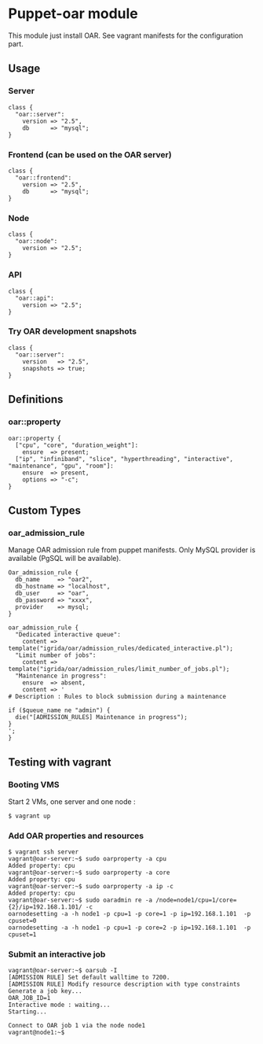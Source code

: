 # Puppet-oar module

This module just install OAR. See vagrant manifests for the configuration part.

## Usage


### Server

    class {
      "oar::server":
        version => "2.5",
        db      => "mysql";
    }

### Frontend (can be used on the OAR server)

    class {
      "oar::frontend":
        version => "2.5",
        db      => "mysql";
    }

### Node

    class {
      "oar::node":
        version => "2.5";
    }

### API

    class {
      "oar::api":
        version => "2.5";
    }

### Try OAR development snapshots

    class {
      "oar::server":
        version   => "2.5",
        snapshots => true;
    }

## Definitions

### oar::property

    oar::property {
      ["cpu", "core", "duration_weight"]:
        ensure  => present;
      ["ip", "infiniband", "slice", "hyperthreading", "interactive", "maintenance", "gpu", "room"]:
        ensure  => present,
        options => "-c";
    }


## Custom Types

### oar_admission_rule

Manage OAR admission rule from puppet manifests. Only MySQL provider is available (PgSQL will be available).

    Oar_admission_rule {
      db_name     => "oar2",
      db_hostname => "localhost",
      db_user     => "oar",
      db_password => "xxxx",
      provider    => mysql;
    }
    
    oar_admission_rule {
      "Dedicated interactive queue":
        content => template("igrida/oar/admission_rules/dedicated_interactive.pl");
      "Limit number of jobs":
        content => template("igrida/oar/admission_rules/limit_number_of_jobs.pl");
      "Maintenance in progress":
        ensure  => absent,
        content => '
    # Description : Rules to block submission during a maintenance
    
    if ($queue_name ne "admin") {
      die("[ADMISSION_RULES] Maintenance in progress");
    }
    ';
    }

## Testing with vagrant

### Booting VMS

Start 2 VMs, one server and one node :

    $ vagrant up

### Add OAR properties and resources

    $ vagrant ssh server
    vagrant@oar-server:~$ sudo oarproperty -a cpu
    Added property: cpu
    vagrant@oar-server:~$ sudo oarproperty -a core
    Added property: cpu
    vagrant@oar-server:~$ sudo oarproperty -a ip -c
    Added property: cpu
    vagrant@oar-server:~$ sudo oaradmin re -a /node=node1/cpu=1/core={2}/ip=192.168.1.101/ -c
    oarnodesetting -a -h node1 -p cpu=1 -p core=1 -p ip=192.168.1.101  -p cpuset=0
    oarnodesetting -a -h node1 -p cpu=1 -p core=2 -p ip=192.168.1.101  -p cpuset=1

### Submit an interactive job

    vagrant@oar-server:~$ oarsub -I
    [ADMISSION RULE] Set default walltime to 7200.
    [ADMISSION RULE] Modify resource description with type constraints
    Generate a job key...
    OAR_JOB_ID=1
    Interactive mode : waiting...
    Starting...

    Connect to OAR job 1 via the node node1
    vagrant@node1:~$

